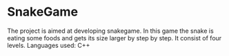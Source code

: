 # SnakeGame
The project is aimed at developing snakegame. In this game the snake is eating some foods and gets its size larger by step by step. It consist of four levels.  Languages used: C++
